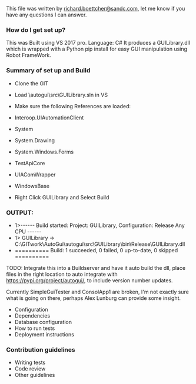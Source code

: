 This file was written by richard.boettcher@sandc.com, let me know if you have any questions I can answer.

### How do I get set up? ###

This was Built using VS 2017 pro.
Language: C#
It produces a GUILibrary.dll which is wrapped with a Python pip install for easy GUI manipulation using Robot FrameWork. 

### Summary of set up and Build ###
- Clone the GIT
- Load \autogui\src\GUILibrary.sln in VS
- Make sure the following References are loaded:
- Interoop.UIAutomationClient
- System
- System.Drawing
- System.Windows.Forms
- TestApiCore
- UIAComWrapper
- WindowsBase

- Right Click GUILibrary and Select Build

### OUTPUT: ###
- 1>------ Build started: Project: GUILibrary, Configuration: Release Any CPU ------
- 1>  GUILibrary -> C:\GITwork\AutoGui\autogui\src\GUILibrary\bin\Release\GUILibrary.dll
- ========== Build: 1 succeeded, 0 failed, 0 up-to-date, 0 skipped ==========

TODO: Integrate this into a Buildserver and have it auto build the dll, place files in the right location to auto integrate with https://pypi.org/project/autogui/, to include version number updates.



Currently SimpleGuiTester and ConsolApp1 are broken, I'm not exactly sure what is going on there, perhaps Alex Lunburg can provide some insight.

* Configuration
* Dependencies
* Database configuration
* How to run tests
* Deployment instructions

### Contribution guidelines ###

* Writing tests
* Code review
* Other guidelines
